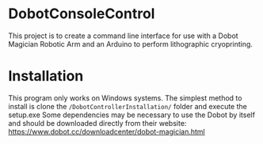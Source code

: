 # DobotConsoleControl
This project is to create a command line interface for use with a Dobot Magician Robotic Arm and an Arduino to perform lithographic cryoprinting.

# Installation
This program only works on Windows systems.
The simplest method to install is clone the `/DobotControllerInstallation/` folder and execute the setup.exe
Some dependencies may be necessary to use the Dobot by itself and should be downloaded directly from their website: https://www.dobot.cc/downloadcenter/dobot-magician.html
